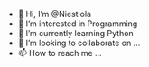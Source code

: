 - 👋 Hi, I’m @Niestiola
- 👀 I’m interested in Programming
- 🌱 I’m currently learning Python
- 💞️ I’m looking to collaborate on ...
- 📫 How to reach me ...

<!---
Niestiola/Niestiola is a ✨ special ✨ repository because its `README.md` (this file) appears on your GitHub profile.
You can click the Preview link to take a look at your changes.
--->
